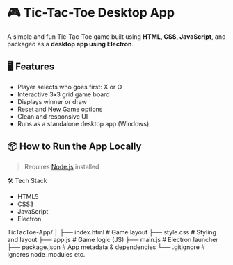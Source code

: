 # 🎮 Tic-Tac-Toe Desktop App

A simple and fun Tic-Tac-Toe game built using **HTML, CSS, JavaScript**, and packaged as a **desktop app using Electron**.

## 🖥️ Features

- Player selects who goes first: X or O
- Interactive 3x3 grid game board
- Displays winner or draw
- Reset and New Game options
- Clean and responsive UI
- Runs as a standalone desktop app (Windows)


## 📦 How to Run the App Locally

> Requires [Node.js](https://nodejs.org/) installed

🛠️ Tech Stack

- HTML5
- CSS3
- JavaScript
- Electron

TicTacToe-App/
│
├── index.html       # Game layout
├── style.css        # Styling and layout
├── app.js           # Game logic (JS)
├── main.js          # Electron launcher
├── package.json     # App metadata & dependencies
└── .gitignore       # Ignores node_modules etc.
